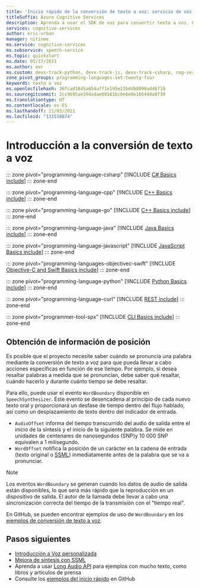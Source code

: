 ```yaml
---
title: 'Inicio rápido de la conversión de texto a voz: servicio de voz'
titleSuffix: Azure Cognitive Services
description: Aprenda a usar el SDK de voz para convertir texto a voz. En este inicio rápido, obtendrá información sobre la construcción de objetos y los patrones de diseño, los formatos de salida de audio admitidos, la CLI de voz y las opciones de configuración personalizadas de la síntesis de voz.
services: cognitive-services
author: eric-urban
manager: nitinme
ms.service: cognitive-services
ms.subservice: speech-service
ms.topic: quickstart
ms.date: 05/17/2021
ms.author: eur
ms.custom: devx-track-python, devx-track-js, devx-track-csharp, cog-serv-seo-aug-2020
zone_pivot_groups: programming-languages-set-twenty-four
keywords: texto a voz
ms.openlocfilehash: 36fcad1845a654aff1e195e23bddb8090add6719
ms.sourcegitcommit: 2cc9695ae394adae60161bc0e6e0e166440a0730
ms.translationtype: HT
ms.contentlocale: es-ES
ms.lasthandoff: 11/03/2021
ms.locfileid: "131510874"
---
```

# <a name="get-started-with-text-to-speech"></a>Introducción a la conversión de texto a voz

::: zone pivot="programming-language-csharp"
[!INCLUDE [C# Basics include](includes/how-to/text-to-speech-basics/text-to-speech-basics-csharp.md)]
::: zone-end

::: zone pivot="programming-language-cpp"
[!INCLUDE [C++ Basics include](includes/how-to/text-to-speech-basics/text-to-speech-basics-cpp.md)]
::: zone-end

::: zone pivot="programming-language-go"
[!INCLUDE [C++ Basics include](includes/how-to/text-to-speech-basics/text-to-speech-basics-go.md)]
::: zone-end

::: zone pivot="programming-language-java"
[!INCLUDE [Java Basics include](includes/how-to/text-to-speech-basics/text-to-speech-basics-java.md)]
::: zone-end

::: zone pivot="programming-language-javascript"
[!INCLUDE [JavaScript Basics include](includes/how-to/text-to-speech-basics/text-to-speech-basics-javascript.md)]
::: zone-end

::: zone pivot="programming-languages-objectivec-swift"
[!INCLUDE [Objective-C and Swift Basics include](includes/how-to/text-to-speech-basics/text-to-speech-basics-objectivec-swift.md)]
::: zone-end

::: zone pivot="programming-language-python"
[!INCLUDE [Python Basics include](includes/how-to/text-to-speech-basics/text-to-speech-basics-python.md)]
::: zone-end

::: zone pivot="programming-language-curl"
[!INCLUDE [REST include](includes/how-to/text-to-speech-basics/text-to-speech-basics-curl.md)]
::: zone-end

::: zone pivot="programmer-tool-spx"
[!INCLUDE [CLI Basics include](includes/how-to/text-to-speech-basics/text-to-speech-basics-cli.md)]
::: zone-end

## <a name="get-position-information"></a>Obtención de información de posición

Es posible que el proyecto necesite saber cuándo se pronuncia una palabra mediante la conversión de texto a voz para que pueda llevar a cabo acciones específicas en función de ese tiempo.
Por ejemplo, si desea resaltar palabras a medida que se pronuncian, debe saber qué resaltar, cuándo hacerlo y durante cuánto tiempo se debe resaltar.

Para ello, puede usar el evento `WordBoundary` disponible en `SpeechSynthesizer`.
Este evento se desencadena al principio de cada nuevo texto oral y proporcionará un desfase de tiempo dentro del flujo hablado, así como un desplazamiento de texto dentro del indicador de entrada.

* `AudioOffset` informa del tiempo transcurrido del audio de salida entre el inicio de la síntesis y el inicio de la siguiente palabra. Se mide en unidades de centenares de nanosegundos (SNP)y 10 000 SNP equivalen a 1 milisegundo.
* `WordOffset` notifica la posición de un carácter en la cadena de entrada (texto original o [SSML](speech-synthesis-markup.md)) inmediatamente antes de la palabra que se va a pronunciar.

> [!NOTE]
> Los eventos `WordBoundary` se generan cuando los datos de audio de salida están disponibles, lo que será más rápido que la reproducción en un dispositivo de salida. El autor de la llamada debe llevar a cabo una sincronización correcta del tiempo de la transmisión con el "tiempo real".

En GitHub, se pueden encontrar ejemplos de uso de `WordBoundary` en los [ejemplos de conversión de texto a voz](https://aka.ms/csspeech/samples).

## <a name="next-steps"></a>Pasos siguientes

* [Introducción a Voz personalizada](how-to-custom-voice.md)
* [Mejora de síntesis con SSML](speech-synthesis-markup.md)
* Aprenda a usar [Long Audio API](long-audio-api.md) para ejemplos con mucho texto, como libros y artículos de prensa
* Consulte los [ejemplos del inicio rápido](https://github.com/Azure-Samples/cognitive-services-speech-sdk/tree/master/quickstart) en GitHub
